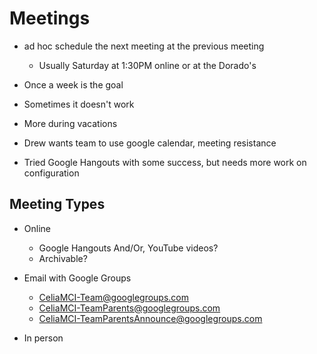 # Meetings 

* ad hoc schedule the next meeting at the previous meeting
  * Usually Saturday at 1:30PM online or at the Dorado's

* Once a week is the goal
* Sometimes it doesn't work
* More during vacations

* Drew wants team to use google calendar, meeting resistance
* Tried Google Hangouts with some success, but needs more work on configuration

## Meeting Types
* Online 
  * Google Hangouts And/Or, YouTube videos?
  * Archivable?

* Email with Google Groups
  * CeliaMCI-Team@googlegroups.com
  * CeliaMCI-TeamParents@googlegroups.com
  * CeliaMCI-TeamParentsAnnounce@googlegroups.com

* In person

